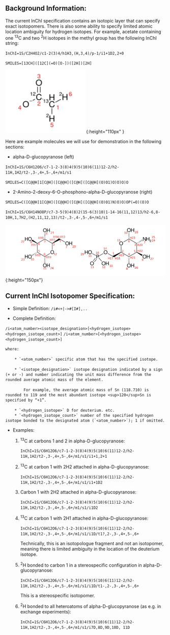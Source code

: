 ## Background Information:

The current InChI specification contains an isotopic layer that can specify exact isotopomers. There is also some ability to specify limited atomic location ambiguity for hydrogen isotopes. For example, acetate containing one <sup>13</sup>C and two <sup>2</sup>H isotopes in the methyl group has the following InChI string:

`InChI=1S/C2H4O2/c1-2(3)4/h1H3,(H,3,4)/p-1/i1+1D2,2+0`

`SMILES=[13CH]([12C](=O)[O-])([2H])[2H]`

![.](./assets/acetate.png){:height="110px" }

Here are example molecules we will use for demonstration in the following sections: 

* alpha-D-glucopyranose (left)

`InChI=1S/C6H12O6/c7-1-2-3(8)4(9)5(10)6(11)12-2/h2-11H,1H2/t2-,3-,4+,5-,6+/m1/s1`

`SMILES=C([C@@H]1[C@H]([C@@H]([C@H]([C@@H](O)O1)O)O)O)O`

* 2-Amino-2-deoxy-6-O-phosphono-alpha-D-glucopyranose (right)

`SMILES=C([C@@H]1[C@H]([C@@H]([C@H]([C@@H](O)O1)N)O)O)OP(=O)(O)O`

`InChI=1S/C6H14NO8P/c7-3-5(9)4(8)2(15-6(3)10)1-14-16(11,12)13/h2-6,8-10H,1,7H2,(H2,11,12,13)/t2-,3-,4-,5-,6+/m1/s1`


![.](./assets/chem-examples.png){:height="150px"}


## Current InChI Isotopomer Specification: 

* Simple Definition: `/i#<+|->#[I#],..`

* Complete Definition:

`/i<atom_number><isotope_designation>[<hydrogen_isotope><hydrogen_isotope_count>]`
`/i<atom_number>[<hydrogen_isotope><hydrogen_isotope_count>]`

	where:

		* `<atom_number>` specific atom that has the specified isotope.

		* `<isotope_designation>` isotope designation indicated by a sign (+ or -) and number indicating the unit mass difference from the rounded average atomic mass of the element.

			For example, the average atomic mass of Sn (118.710) is rounded to 119 and the most abundant isotope <sup>120</sup>Sn is specified by “+1”.

		* `<hydrogen_isotope>` D for deuterium. etc.
		* `<hydrogen_isotope_count>` number of the specified hydrogen isotope bonded to the designated atom (`<atom_number>`); 1 if omitted.  

* Examples:

	1. <sup>13</sup>C at carbons 1 and 2 in alpha-D-glucopyranose:

		`InChI=1S/C6H12O6/c7-1-2-3(8)4(9)5(10)6(11)12-2/h2-11H,1H2/t2-,3-,4+,5-,6+/m1/s1/i1+1,2+1`

	2. <sup>13</sup>C  at carbon 1 with 2H2 attached in alpha-D-glucopyranose:

		`InChI=1S/C6H12O6/c7-1-2-3(8)4(9)5(10)6(11)12-2/h2-11H,1H2/t2-,3-,4+,5-,6+/m1/s1/i1+1D2`

	3. Carbon 1 with 2H2 attached in alpha-D-glucopyranose:

		`InChI=1S/C6H12O6/c7-1-2-3(8)4(9)5(10)6(11)12-2/h2-11H,1H2/t2-,3-,4+,5-,6+/m1/s1/i1D2`

	4. <sup>13</sup>C  at carbon 1 with 2H1 attached in alpha-D-glucopyranose:

		`InChI=1S/C6H12O6/c7-1-2-3(8)4(9)5(10)6(11)12-2/h2-11H,1H2/t2-,3-,4+,5-,6+/m1/s1/i1D/t1?,2-,3-,4+,5-,6+`

		Technically, this is an isotopologue fragment and not an isotopomer, meaning there is limited ambiguity in the location of the deuterium isotope.  

	5. <sup>2</sup>H  bonded to carbon 1 in a stereospecific configuration in alpha-D-glucopyranose:

		`InChI=1S/C6H12O6/c7-1-2-3(8)4(9)5(10)6(11)12-2/h2-11H,1H2/t2-,3-,4+,5-,6+/m1/s1/i1D/t1-,2-,3-,4+,5-,6+`

		This is a stereospecific isotopomer.  

	6. <sup>2</sup>H bonded to all heteroatoms of alpha-D-glucopyranose (as e.g. in exchange experiments):

		`InChI=1S/C6H12O6/c7-1-2-3(8)4(9)5(10)6(11)12-2/h2-11H,1H2/t2-,3-,4+,5-,6+/m1/s1/i7D,8D,9D,10D, 11D`


